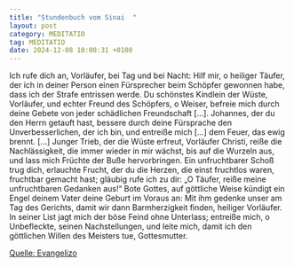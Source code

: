 ```yaml
---
title: "Stundenbuch vom Sinai  "
layout: post
category: MEDITATIO
tag: MEDITATIO
date: 2024-12-08 10:00:31 +0100
---
```

Ich rufe dich an, Vorläufer, bei Tag und bei Nacht: Hilf mir, o heiliger Täufer, der ich in deiner Person einen Fürsprecher beim Schöpfer gewonnen habe, dass ich der Strafe entrissen werde.
Du schönstes Kindlein der Wüste, Vorläufer, und echter Freund des Schöpfers, o Weiser, befreie mich durch deine Gebete von jeder schädlichen Freundschaft [.<!--more-->..].
Johannes, der du den Herrn getauft hast, bessere durch deine Fürsprache den Unverbesserlichen, der ich bin, und entreiße mich [...] dem Feuer, das ewig brennt. [...]
Junger Trieb, der die Wüste erfreut, Vorläufer Christi, reiße die Nachlässigkeit, die immer wieder in mir wächst, bis auf die Wurzeln aus, und lass mich Früchte der Buße hervorbringen.
Ein unfruchtbarer Schoß trug dich, erlauchte Frucht, der du die Herzen, die einst fruchtlos waren, fruchtbar gemacht hast; gläubig rufe ich zu dir: „O Täufer, reiße meine unfruchtbaren Gedanken aus!“
Bote Gottes, auf göttliche Weise kündigt ein Engel deinem Vater deine Geburt im Voraus an: Mit ihm gedenke unser am Tag des Gerichts, damit wir dann Barmherzigkeit finden, heiliger Vorläufer.
In seiner List jagt mich der böse Feind ohne Unterlass; entreiße mich, o Unbefleckte, seinen Nachstellungen, und leite mich, damit ich den göttlichen Willen des Meisters tue, Gottesmutter.

[Quelle: Evangelizo](https://evangeliumtagfuertag.org/DE/gospel)